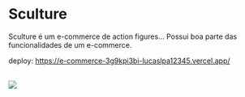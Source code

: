 <h1> Sculture </h1>
<p>Sculture é um e-commerce de action figures... 
 Possui boa parte das funcionalidades de um e-commerce. 
</p>

deploy: https://e-commerce-3g9kpi3bi-lucaslpa12345.vercel.app/

<br/>

<img alin='center' src='https://i.ibb.co/X79dPh4/sculture.png' >
